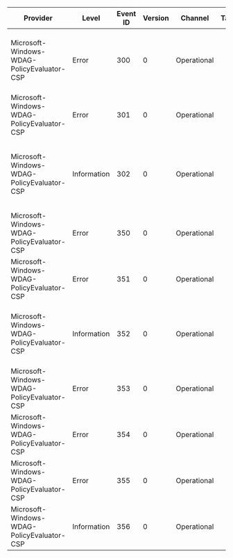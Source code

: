 Provider                                    |  Level        |  Event ID  |  Version  |  Channel      |  Task  |  Opcode  |  Keyword  |  Message
--------------------------------------------|---------------|------------|-----------|---------------|--------|----------|-----------|----------------------------------------------------------------------------------------------------------
Microsoft-Windows-WDAG-PolicyEvaluator-CSP  |  Error        |  300       |  0        |  Operational  |        |          |           |  Windows Defender Application Guard CSP: Failed to set one or more settings : {ErrorCode}
Microsoft-Windows-WDAG-PolicyEvaluator-CSP  |  Error        |  301       |  0        |  Operational  |        |          |           |  Windows Defender Application Guard CSP: delete value failed:{ErrorCode}
Microsoft-Windows-WDAG-PolicyEvaluator-CSP  |  Information  |  302       |  0        |  Operational  |        |          |           |  Windows Defender Application Guard CSP: Feature Installation action failed because of missing dependency
Microsoft-Windows-WDAG-PolicyEvaluator-CSP  |  Error        |  350       |  0        |  Operational  |        |          |           |  Failed to start container service when Hvsi is turned on: {ErrorCode}
Microsoft-Windows-WDAG-PolicyEvaluator-CSP  |  Error        |  351       |  0        |  Operational  |        |          |           |  Failed to merge policy to CSP current hive: {ErrorCode}
Microsoft-Windows-WDAG-PolicyEvaluator-CSP  |  Information  |  352       |  0        |  Operational  |        |          |           |  At least one mandatory network isolation policy must be set; please configure: {MissingPolicy}
Microsoft-Windows-WDAG-PolicyEvaluator-CSP  |  Error        |  353       |  0        |  Operational  |        |          |           |  Failed to send alert message back to MDM server: {ErrorCode}
Microsoft-Windows-WDAG-PolicyEvaluator-CSP  |  Error        |  354       |  0        |  Operational  |        |          |           |
Microsoft-Windows-WDAG-PolicyEvaluator-CSP  |  Error        |  355       |  0        |  Operational  |        |          |           |  The system does not meet the minimal requirement: {MissingPolicy}
Microsoft-Windows-WDAG-PolicyEvaluator-CSP  |  Information  |  356       |  0        |  Operational  |        |          |           |   {Message} {SecondMessage}